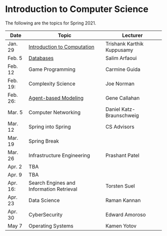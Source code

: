 <html>
<head>
<!--include head.txt -->
<title>
Introduction to Computer Science
</title>
</head>

 <body>
<!--include logo.txt -->
<!--include menu.txt -->

# Introduction to Computer Science

The following are the topics for Spring 2021.


| Date   | Topic   | Lecturer  |
|--------|---------|-----------|
| Jan. 29 | [Introduction to Computation](https://youtu.be/fpZ_rviHEAo) | Trishank Karthik Kuppusamy |
| Feb. 5 | [Databases](lectures/Databases.pdf) | Salim Arfaoui |
| Feb. 12 | Game Programming | Carmine Guida | 
| Feb. 19: | Complexity Science | Joe Norman |
| Feb. 26: | [Agent-based Modeling](https://github.com/gcallah/IndraABM/blob/master/notebooks/IntroToABM.ipynb) | Gene Callahan |
| Mar. 5 | Computer Networking | Daniel Katz-Braunschweig |
| Mar. 12 | Spring into Spring | CS Advisors |
| Mar. 19 | Spring Break | |
| Mar. 26 | Infrastructure Engineering | Prashant Patel |
| Apr. 2 | TBA | |
| Apr. 9 | TBA | |
| Apr. 16: | Search Engines and Information Retrieval | Torsten Suel |
| Apr. 23 | Data Science | Raman Kannan |
| Apr. 30 | CyberSecurity | Edward Amoroso |
| May 7 | Operating Systems | Kamen Yotov |

</body>
</html>
